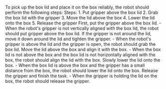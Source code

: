 To pick up the box lid and place it on the box reliably, the robot should perform the following steps:
    Steps:  1. Put gripper above the box lid  2. Grab the box lid with the gripper  3. Move the lid above the box  4. Lower the lid onto the box  5. Release the gripper
    First, put the gripper above the box lid.
    - When the robot's gripper is not vertically aligned with the box lid, the robot should put gripper above the box lid.
    If the gripper is not around the lid, move it down around the lid and tighten the gripper.
    - When the robot's gripper is above the lid and the gripper is open, the robot should grab the box lid.
    Move the lid above the box and align it with the box.
    - When the box lid is not above the box and the box lid is not horizontally aligned with the box, the robot should align the lid with the box.
    Slowly lower the lid onto the box.
    - When the box lid is above the box and the gripper has a small distance from the box, the robot should lower the lid onto the box.
    Release the gripper and finish the task.
    - When the gripper is holding the lid on the box, the robot should release the gripper.